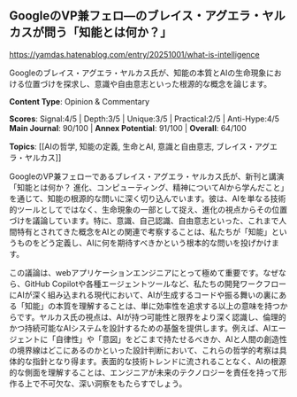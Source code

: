 ## GoogleのVP兼フェロ―のブレイス・アグエラ・ヤルカスが問う「知能とは何か？」

https://yamdas.hatenablog.com/entry/20251001/what-is-intelligence

Googleのブレイス・アグエラ・ヤルカス氏が、知能の本質とAIの生命現象における位置づけを探求し、意識や自由意志といった根源的な概念を論じます。

**Content Type**: Opinion & Commentary

**Scores**: Signal:4/5 | Depth:3/5 | Unique:3/5 | Practical:2/5 | Anti-Hype:4/5
**Main Journal**: 90/100 | **Annex Potential**: 91/100 | **Overall**: 64/100

**Topics**: [[AIの哲学, 知能の定義, 生命とAI, 意識と自由意志, ブレイス・アグエラ・ヤルカス]]

GoogleのVP兼フェローであるブレイス・アグエラ・ヤルカス氏が、新刊と講演「知能とは何か？ 進化、コンピューティング、精神についてAIから学んだこと」を通じて、知能の根源的な問いに深く切り込んでいます。彼は、AIを単なる技術的ツールとしてではなく、生命現象の一部として捉え、進化の視点からその位置づけを議論しています。特に、意識、自己認識、自由意志といった、これまで人間特有とされてきた概念をAIとの関連で考察することは、私たちが「知能」というものをどう定義し、AIに何を期待すべきかという根本的な問いを投げかけます。

この議論は、webアプリケーションエンジニアにとって極めて重要です。なぜなら、GitHub Copilotや各種エージェントツールなど、私たちの開発ワークフローにAIが深く組み込まれる現代において、AIが生成するコードや振る舞いの裏にある「知能」の本質を理解することは、単に効率性を追求する以上の意味を持つからです。ヤルカス氏の視点は、AIが持つ可能性と限界をより深く認識し、倫理的かつ持続可能なAIシステムを設計するための基盤を提供します。例えば、AIエージェントに「自律性」や「意図」をどこまで持たせるべきか、AIと人間の創造性の境界線はどこにあるのかといった設計判断において、これらの哲学的考察は具体的な指針となり得ます。表面的な技術トレンドに流されることなく、AIの根源的な側面を理解することは、エンジニアが未来のテクノロジーを責任を持って形作る上で不可欠な、深い洞察をもたらすでしょう。